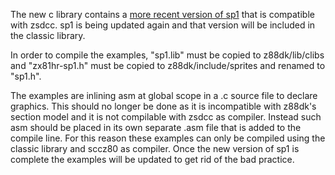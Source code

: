 The new c library contains a [more recent version of sp1](https://github.com/z88dk/z88dk/tree/master/libsrc/_DEVELOPMENT/EXAMPLES/zx/demo_sp1) that is compatible with zsdcc.  sp1 is being updated again and that version will be included in the classic library.

In order to compile the examples, "sp1.lib" must be copied to z88dk/lib/clibs and "zx81hr-sp1.h" must be copied to z88dk/include/sprites and renamed to "sp1.h".

The examples are inlining asm at global scope in a .c source file to declare graphics.  This should no longer be done as it is incompatible with z88dk's section model and it is not compilable with zsdcc as compiler.  Instead such asm should be placed in its own separate .asm file that is added to the compile line.  For this reason these examples can only be compiled using the classic library and sccz80 as compiler.  Once the new version of sp1 is complete the examples will be updated to get rid of the bad practice.

